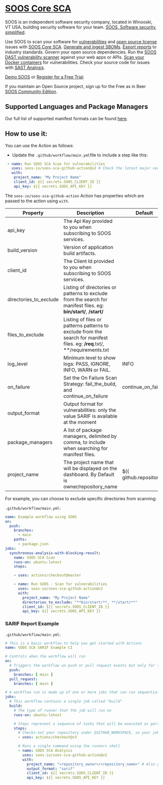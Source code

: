 # [SOOS Core SCA](https://soos.io/sca-product)

SOOS is an independent software security company, located in Winooski, VT USA, building security software for your team. [SOOS, Software security, simplified](https://soos.io).

Use SOOS to scan your software for [vulnerabilities](https://app.soos.io/research/vulnerabilities) and [open source license](https://app.soos.io/research/licenses) issues with [SOOS Core SCA](https://soos.io/products/sca). [Generate and ingest SBOMs](https://soos.io/products/sbom-manager). [Export reports](https://kb.soos.io/help/soos-reports-for-export) to industry standards. Govern your open source dependencies. Run the [SOOS DAST vulnerability scanner](https://soos.io/products/dast) against your web apps or APIs. [Scan your Docker containers](https://soos.io/products/containers) for vulnerabilities. Check your source code for issues with [SAST Analysis](https://soos.io/products/sast).

[Demo SOOS](https://app.soos.io/demo) or [Register for a Free Trial](https://app.soos.io/register).

If you maintain an Open Source project, sign up for the Free as in Beer [SOOS Community Edition](https://soos.io/products/community-edition).

## Supported Languages and Package Managers
Our full list of supported manifest formats can be found [here](https://kb.soos.io/help/soos-languages-supported).

## How to use it:

You can use the Action as follows:

- Update the `.github/workflow/main.yml`file to include a step like this:
```yaml
 - name: Run SOOS SCA Scan for vulnerabilities
   uses: soos-io/soos-sca-github-action@v2 # Check the latest major version here: https://github.com/marketplace/actions/soos-core-sca
   with:
    project_name: "My Project Name"
    client_id: ${{ secrets.SOOS_CLIENT_ID }}
    api_key: ${{ secrets.SOOS_API_KEY }}
```

The `soos-io/soos-sca-github-action` Action has properties which are passed to the action using `with`.

| Property                | Description                                                     | Default |
|-------------------------|-----------------------------------------------------------------|---------|
| api_key                 | The Api Key provided to you when subscribing to SOOS services. |  |
| build_version           | Version of application build artifacts. |  |
| client_id               | The Client Id provided to you when subscribing to SOOS services. |  |
| directories_to_exclude  | Listing of directories or patterns to exclude from the search for manifest files. eg: **bin/start/**, **/start/** |  |
| files_to_exclude        | Listing of files or patterns patterns to exclude from the search for manifest files. eg: **/req**.txt/, **/requirements.txt |  |
| log_level               | Minimum level to show logs: PASS, IGNORE, INFO, WARN or FAIL. | INFO |
| on_failure              | Set the On Failure Scan Strategy: fail_the_build, and continue_on_failure | continue_on_failure |
| output_format           | Output format for vulnerabilities: only the value SARIF is available at the moment |  |
| package_managers        | A list of package managers, delimited by comma, to include when searching for manifest files. |  |
| project_name            | The project name that will be displayed on the dashboard. By Default is owner/repository_name | ${{ github.repository }} |

For example, you can choose to exclude specific directories from scanning:

`.github/workflow/main.yml`:
```yaml
name: Example workflow using SOOS
on: 
  push:
    branches: 
      - main 
    paths:
      - package.json
jobs:
  synchronous-analysis-with-blocking-result:
    name: SOOS SCA Scan
    runs-on: ubuntu-latest
    steps:

    - uses: actions/checkout@master

    - name: Run SOOS - Scan for vulnerabilities
      uses: soos-io/soos-sca-github-action@v2
      with:
        project_name: "My Project Name"
        directories_to_exclude: "**bin/start/**, **/start/**"
        client_id: ${{ secrets.SOOS_CLIENT_ID }}
        api_key: ${{ secrets.SOOS_API_KEY }}
```

### SARIF Report Example

`.github/workflow/main.yml`:
``` yaml
# This is a basic workflow to help you get started with Actions
name: SOOS SCA SARIF Example CI

# Controls when the workflow will run
on:
  # Triggers the workflow on push or pull request events but only for the main branch
  push:
    branches: [ main ]
  pull_request:
    branches: [ main ]

# A workflow run is made up of one or more jobs that can run sequentially or in parallel
jobs:
  # This workflow contains a single job called "build"
  build:
    # The type of runner that the job will run on
    runs-on: ubuntu-latest

    # Steps represent a sequence of tasks that will be executed as part of the job
    steps:
      # Checks-out your repository under $GITHUB_WORKSPACE, so your job can access it
      - uses: actions/checkout@v3

      # Runs a single command using the runners shell
      - name: SOOS SCA Analysis
        uses: soos-io/soos-sca-github-action@v2
        with:
          project_name: "<repository_owner>/<repository_name>" # Also you can use the var ${{ github.repository }}
          output_format: "sarif"
          client_id: ${{ secrets.SOOS_CLIENT_ID }}
          api_key: ${{ secrets.SOOS_API_KEY }}
```
